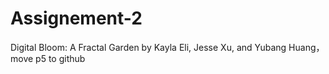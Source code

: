 # Assignement-2
Digital Bloom: A Fractal Garden by Kayla Eli, Jesse Xu, and Yubang Huang，move p5 to github
